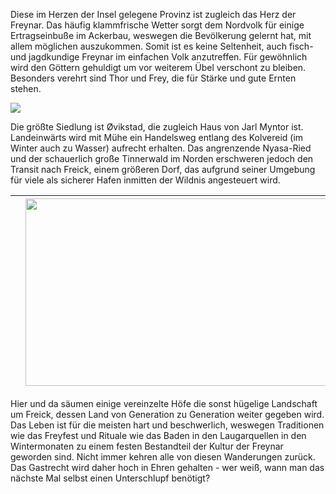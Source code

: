 Diese im Herzen der Insel gelegene Provinz ist zugleich das Herz der Freynar. 
Das häufig klammfrische Wetter sorgt dem Nordvolk für einige Ertragseinbuße im Ackerbau, weswegen die Bevölkerung gelernt hat, mit allem möglichen auszukommen. Somit ist es keine Seltenheit, auch fisch- und jagdkundige Freynar im einfachen Volk anzutreffen. 
Für gewöhnlich wird den Göttern gehuldigt um vor weiterem Übel verschont zu bleiben. Besonders verehrt sind Thor und Frey, die für Stärke und gute Ernten stehen. 

![](images/Tinnmark.jpg)

Die größte Siedlung ist Øvikstad, die zugleich Haus von Jarl Myntor ist. 
Landeinwärts wird mit Mühe ein Handelsweg entlang des Kolvereid (im Winter auch zu Wasser) aufrecht erhalten. Das angrenzende Nyasa-Ried und der schauerlich große Tinnerwald im Norden erschweren jedoch den Transit nach Freick, einem größeren Dorf, das aufgrund seiner Umgebung für viele als sicherer Hafen inmitten der Wildnis angesteuert wird.

|     | <img src="images/tinnmark.jpg" width="750" height="300"> |     |
| --- | -------------------------------------------------------- | --- |

Hier und da säumen einige vereinzelte Höfe die sonst hügelige Landschaft um Freick, dessen Land von Generation zu Generation weiter gegeben wird. Das Leben ist für die meisten hart und beschwerlich, weswegen Traditionen wie das Freyfest und Rituale wie das Baden in den Laugarquellen in den Wintermonaten zu einem festen Bestandteil der Kultur der Freynar geworden sind. Nicht immer kehren alle von diesen Wanderungen zurück. Das Gastrecht wird daher hoch in Ehren gehalten - wer weiß, wann man das nächste Mal selbst einen Unterschlupf benötigt? 

